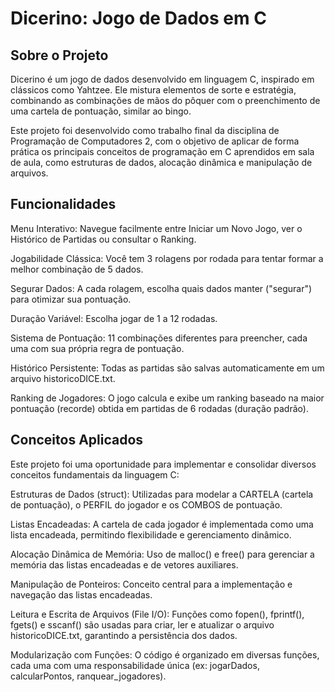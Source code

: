 # Dicerino: Jogo de Dados em C

## Sobre o Projeto
Dicerino é um jogo de dados desenvolvido em linguagem C, inspirado em clássicos como Yahtzee. Ele mistura elementos de sorte e estratégia, combinando as combinações de mãos do pôquer com o preenchimento de uma cartela de pontuação, similar ao bingo.

Este projeto foi desenvolvido como trabalho final da disciplina de Programação de Computadores 2, com o objetivo de aplicar de forma prática os principais conceitos de programação em C aprendidos em sala de aula, como estruturas de dados, alocação dinâmica e manipulação de arquivos.

## Funcionalidades
Menu Interativo: Navegue facilmente entre Iniciar um Novo Jogo, ver o Histórico de Partidas ou consultar o Ranking.

Jogabilidade Clássica: Você tem 3 rolagens por rodada para tentar formar a melhor combinação de 5 dados.

Segurar Dados: A cada rolagem, escolha quais dados manter ("segurar") para otimizar sua pontuação.

Duração Variável: Escolha jogar de 1 a 12 rodadas.

Sistema de Pontuação: 11 combinações diferentes para preencher, cada uma com sua própria regra de pontuação.

Histórico Persistente: Todas as partidas são salvas automaticamente em um arquivo historicoDICE.txt.

Ranking de Jogadores: O jogo calcula e exibe um ranking baseado na maior pontuação (recorde) obtida em partidas de 6 rodadas (duração padrão).

## Conceitos Aplicados
Este projeto foi uma oportunidade para implementar e consolidar diversos conceitos fundamentais da linguagem C:

Estruturas de Dados (struct): Utilizadas para modelar a CARTELA (cartela de pontuação), o PERFIL do jogador e os COMBOS de pontuação.

Listas Encadeadas: A cartela de cada jogador é implementada como uma lista encadeada, permitindo flexibilidade e gerenciamento dinâmico.

Alocação Dinâmica de Memória: Uso de malloc() e free() para gerenciar a memória das listas encadeadas e de vetores auxiliares.

Manipulação de Ponteiros: Conceito central para a implementação e navegação das listas encadeadas.

Leitura e Escrita de Arquivos (File I/O): Funções como fopen(), fprintf(), fgets() e sscanf() são usadas para criar, ler e atualizar o arquivo historicoDICE.txt, garantindo a persistência dos dados.

Modularização com Funções: O código é organizado em diversas funções, cada uma com uma responsabilidade única (ex: jogarDados, calcularPontos, ranquear_jogadores).
